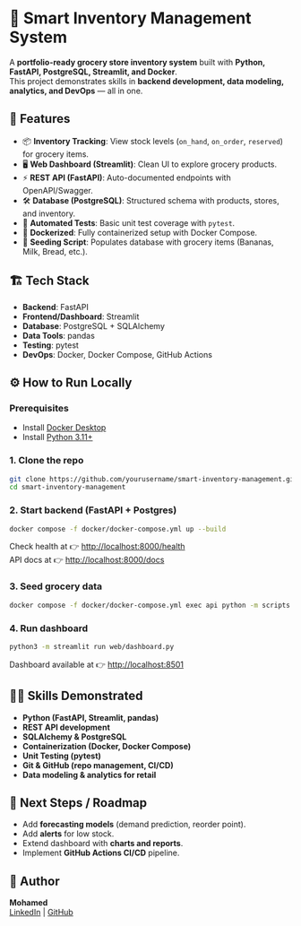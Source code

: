 # 🛒 Smart Inventory Management System

A **portfolio-ready grocery store inventory system** built with **Python, FastAPI, PostgreSQL, Streamlit, and Docker**.  
This project demonstrates skills in **backend development, data modeling, analytics, and DevOps** — all in one.

## 🚀 Features
- 📦 **Inventory Tracking**: View stock levels (`on_hand`, `on_order`, `reserved`) for grocery items.  
- 🖥️ **Web Dashboard (Streamlit)**: Clean UI to explore grocery products.  
- ⚡ **REST API (FastAPI)**: Auto-documented endpoints with OpenAPI/Swagger.  
- 🛠️ **Database (PostgreSQL)**: Structured schema with products, stores, and inventory.  
- 🧪 **Automated Tests**: Basic unit test coverage with `pytest`.  
- 🐳 **Dockerized**: Fully containerized setup with Docker Compose.  
- 🔄 **Seeding Script**: Populates database with grocery items (Bananas, Milk, Bread, etc.).



## 🏗️ Tech Stack
- **Backend**: FastAPI  
- **Frontend/Dashboard**: Streamlit  
- **Database**: PostgreSQL + SQLAlchemy  
- **Data Tools**: pandas  
- **Testing**: pytest  
- **DevOps**: Docker, Docker Compose, GitHub Actions  

## ⚙️ How to Run Locally

### Prerequisites
- Install [Docker Desktop](https://www.docker.com/products/docker-desktop)  
- Install [Python 3.11+](https://www.python.org/downloads/)  

### 1. Clone the repo
```bash
git clone https://github.com/yourusername/smart-inventory-management.git
cd smart-inventory-management
```

### 2. Start backend (FastAPI + Postgres)
```bash
docker compose -f docker/docker-compose.yml up --build
```

Check health at 👉 [http://localhost:8000/health](http://localhost:8000/health)  
API docs at 👉 [http://localhost:8000/docs](http://localhost:8000/docs)

### 3. Seed grocery data
```bash
docker compose -f docker/docker-compose.yml exec api python -m scripts.seed_data
```

### 4. Run dashboard
```bash
python3 -m streamlit run web/dashboard.py
```

Dashboard available at 👉 [http://localhost:8501](http://localhost:8501)

## 🧑‍💻 Skills Demonstrated
- **Python (FastAPI, Streamlit, pandas)**  
- **REST API development**  
- **SQLAlchemy & PostgreSQL**  
- **Containerization (Docker, Docker Compose)**  
- **Unit Testing (pytest)**  
- **Git & GitHub (repo management, CI/CD)**  
- **Data modeling & analytics for retail**  

## 🎯 Next Steps / Roadmap
- Add **forecasting models** (demand prediction, reorder point).  
- Add **alerts** for low stock.  
- Extend dashboard with **charts and reports**.  
- Implement **GitHub Actions CI/CD** pipeline.  

## 👤 Author
**Mohamed**  
[LinkedIn](https://uk.linkedin.com/mohamed-ahmed-issa) | [GitHub](https://github.com/missacodes)
